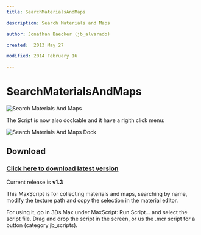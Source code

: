 ```yaml
---
title: SearchMaterialsAndMaps

description: Search Materials and Maps

author: Jonathan Baecker (jb_alvarado)

created:  2013 May 27

modified: 2014 February 16

---
```


SearchMaterialsAndMaps
=========


![Search Materials And Maps](http://www.pixelcrusher.de/files/SearchMatsAndMaps.png "SearchMaterialsAndMaps")


The Script is now also dockable and it have a rigith click menu:

![Search Materials And Maps Dock](http://www.pixelcrusher.de/files/SearchMatsAndMapsDock.png "SearchMaterialsAndMapsDock")


Download
--------

### [Click here to download latest version](https://github.com/jb-alvarado/SearchMaterialAndMaps/archive/master.zip)

Current release is **v1.3**


This MaxScript is for collecting materials and maps, searching by name, 
modify the texture path and copy the selection in the material editor.

For using it, go in 3Ds Max under MaxScript: Run Script... and select the script file. 
Drag and drop the script in the screen, or us the .mcr script for a button (category jb_scripts).


